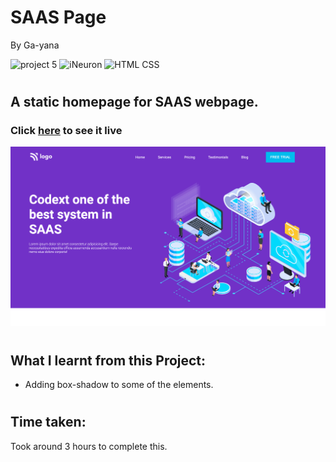 # SAAS Page
By Ga-yana

![project 5](https://img.shields.io/badge/Project%20-13-blueviolet) ![iNeuron](https://img.shields.io/badge/iNeuron-FullStack-blueviolet)
![HTML CSS](https://img.shields.io/badge/HTML-CSS-blueviolet)  
#

## A static homepage for SAAS webpage.

### Click [here](saaspages.netlify.app) to see it live

![Homepage](./Images/Screenshot%202022-08-05%20at%209.20.42%20PM.png)


# 

## What I learnt from this Project:

- Adding box-shadow to some of the elements. 

#
## Time taken:
 Took around 3 hours to complete this.
# 
